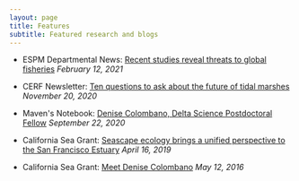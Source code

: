 ```yaml
---
layout: page
title: Features
subtitle: Featured research and blogs
---
```

- ESPM Departmental News: [Recent studies reveal threats to global fisheries](https://ourenvironment.berkeley.edu/news/2021/02/two-recent-studies-reveal-threats-global-fisheries) *February 12, 2021*

- CERF Newsletter: [Ten questions to ask about the future of tidal marshes](https://cerf.memberclicks.net/cesn-november-2020#Article3) *November 20, 2020*

- Maven's Notebook: [Denise Colombano, Delta Science Postdoctoral Fellow](https://mavensnotebook.com/cm-expert/denise-colombano/) *September 22, 2020*

- California Sea Grant: [Seascape ecology brings a unified perspective to the San Francisco Estuary](https://caseagrant.ucsd.edu/blogs/seascape-ecology-brings-a-unified-perspective-to-the-san-francisco-estuary) *April 16, 2019*

- California Sea Grant: [Meet Denise Colombano](https://caseagrant.ucsd.edu/blogs/meet-denise-colombano-delta-science-fellow) *May 12, 2016*
